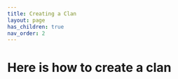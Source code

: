 ```yaml
---
title: Creating a Clan
layout: page
has_children: true
nav_order: 2
---
```


# Here is how to create a clan